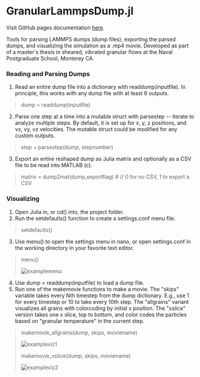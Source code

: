 # GranularLammpsDump.jl
Visit GitHub pages documentation [here](https://mitchellirmer.github.io/GranularLammpsDump.jl/).

Tools for parsing LAMMPS dumps (dump files), exporting the parsed dumps, and visualizing the simulation as a .mp4 movie. Developed as part of a master's thesis in sheared, vibrated granular flows at the Naval Postgraduate School, Monterey CA.   

### Reading and Parsing Dumps
1. Read an entire dump file into a dictionary with readdump(inputfile).  In principle, this works with any dump file with at least 6 outputs.  
> dump = readdump(inputfile)
2. Parse one step at a time into a mutable struct with parsestep -- iterate to analyze multiple steps.  By default, it is set up for x, y, z positions, and vx, vy, vz velocities.  The mutable struct could be modified for any custom outputs.  
> step = parsestep(dump, stepnumber)
3. Export an entire reshaped dump as Julia matrix and optionally as a CSV file to be read into MATLAB (c).  
> matrix = dump2mat(dump,exportflag)  # // 0 for no CSV, 1 to export a CSV

### Visualizing
1. Open Julia in, or cd() into, the project folder.  
2. Run the setdefaults() function to create a settings.conf menu file.  
> setdefaults()
3. Use menu() to open the settings menu in nano, or open settings.conf in the working directory in your favorite text editor.  
> menu()
>
>![examplemenu](https://github.com/mitchellirmer/GranularLammpsDump.jl/assets/81964320/f3fcdebe-523a-4936-bbfb-8ba1bb65f958)


4. Use dump = readdump(inputfile) to load a dump file.  
5. Run one of the makemovie functions to make a movie.  The "skips" variable takes every Nth timestep from the dump dictionary. E.g., use 1 for every timestep or 10 to take every 10th step.  The "allgrains" variant visualizes all grains with colorcoding by initial x position.  The "xslice" version takes one x slice, top to bottom, and color codes the particles based on "granular temperature" in the current step.
> makemovie_allgrains(dump, skips, moviename)
> 
> ![exampleviz1](https://github.com/mitchellirmer/GranularLammpsDump.jl/assets/81964320/7751af12-21f7-44c0-bd7c-c13d41d82ef3)
>
> makemovie_xslice(dump, skips, moviename)
> 
> ![exampleviz2](https://github.com/mitchellirmer/GranularLammpsDump.jl/assets/81964320/d62c8e85-2223-4e0c-b22f-2dcebf31a06d)
